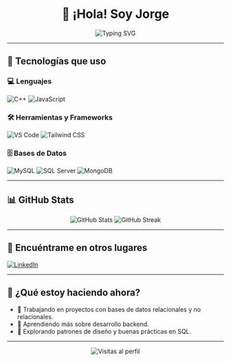 <h1 align="center">👋 ¡Hola! Soy Jorge</h1>

<p align="center">
  <img src="https://readme-typing-svg.herokuapp.com?font=Fira+Code&size=22&pause=1000&color=38B2AC&center=true&vCenter=true&width=440&lines=Desarrollador+enfocado+en+bases+de+datos;Apasionado+por+la+optimización+de+datos;SQL+%7C+MongoDB+%7C+MySQL+%7C+Tailwind+CSS" alt="Typing SVG" />
</p>

---

## 🚀 Tecnologías que uso

### 💻 Lenguajes
![C++](https://img.shields.io/badge/C++-00599C?style=for-the-badge&logo=cplusplus&logoColor=white)
![JavaScript](https://img.shields.io/badge/JavaScript-F7DF1E?style=for-the-badge&logo=javascript&logoColor=black)

### 🛠️ Herramientas y Frameworks
![VS Code](https://img.shields.io/badge/VS_Code-007ACC?style=for-the-badge&logo=visual-studio-code&logoColor=white)
![Tailwind CSS](https://img.shields.io/badge/Tailwind_CSS-38B2AC?style=for-the-badge&logo=tailwind-css&logoColor=white)

### 🗄️ Bases de Datos
![MySQL](https://img.shields.io/badge/MySQL-4479A1?style=for-the-badge&logo=mysql&logoColor=white)
![SQL Server](https://img.shields.io/badge/SQL_Server-CC2927?style=for-the-badge&logo=microsoftsqlserver&logoColor=white)
![MongoDB](https://img.shields.io/badge/MongoDB-47A248?style=for-the-badge&logo=mongodb&logoColor=white)

---

## 📊 GitHub Stats

<p align="center">
  <img src="https://github-readme-stats.vercel.app/api?username=**TU_USUARIO**&show_icons=true&theme=radical" alt="GitHub Stats" />
  <img src="https://github-readme-streak-stats.herokuapp.com/?user=**TU_USUARIO**&theme=radical" alt="GitHub Streak" />
</p>

---

## 🔗 Encuéntrame en otros lugares

[![LinkedIn](https://img.shields.io/badge/LinkedIn-blue?style=for-the-badge&logo=linkedin)](https://www.linkedin.com/in/jorge-luis-aparicio-alvarez-485277211/)

---

## 🔄 ¿Qué estoy haciendo ahora?
- 💼 Trabajando en proyectos con bases de datos relacionales y no relacionales.
- 🌱 Aprendiendo más sobre desarrollo backend.
- 🧠 Explorando patrones de diseño y buenas prácticas en SQL.

---

<p align="center">
  <img src="https://komarev.com/ghpvc/?username=**TU_USUARIO**&style=for-the-badge" alt="Visitas al perfil" />
</p>
